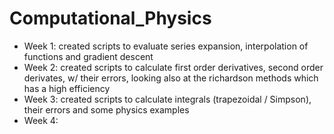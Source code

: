 # Computational_Physics
- Week 1: created scripts to evaluate series expansion, interpolation of functions and gradient descent
- Week 2: created scripts to calculate first order derivatives, second order derivates, w/ their errors, looking also at the richardson methods which has a high efficiency
- Week 3: created scripts to calculate integrals (trapezoidal / Simpson), their errors and some physics examples
- Week 4: 
